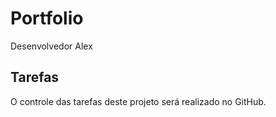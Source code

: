 # Portfolio 
Desenvolvedor Alex

##  Tarefas
O controle das tarefas deste projeto será realizado no GitHub.